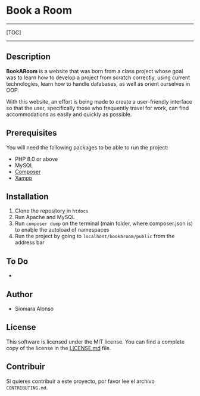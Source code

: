 # Book a Room
---
[TOC]

---

## Description
**BookARoom** is a website that was born from a class project whose goal was to learn how to develop a project from scratch correctly, using current technologies, learn how to handle databases, as well as orient ourselves in OOP.

With this website, an effort is being made to create a user-friendly interface so that the user, specifically those who frequently travel for work, can find accommodations as easily and quickly as possible.

## Prerequisites
You will need the following packages to be able to run the project:
* PHP 8.0 or above
* MySQL
* [Composer](https://getcomposer.org/download/)
* [Xampp](https://www.apachefriends.org/es/index.html)

## Installation 
1. Clone the repository in `htdocs`
2. Run Apache and MySQL
3. Run `composer dump` on the terminal (main folder, where composer.json is) to enable the autoload of namespaces
4. Run the project by going to `localhost/bookaroom/public` from the address bar

## To Do
* 

## Author
* Siomara Alonso

## License
This software is licensed under the MIT license. You can find a complete copy of the license in the [LICENSE.md](LICENSE.md) file.

## Contribuir
Si quieres contribuir a este proyecto, por favor lee el archivo `CONTRIBUTING.md`.
